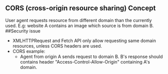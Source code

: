 ## CORS (cross-origin resource sharing) Concept
User agent requests resource from different domain than the currently used. E.g: website A contains an image which source is from domain B.
##Security issue
- XMLHTTPRequest and Fetch API only allow requesting same domain resources, unless CORS headers are used. 
- CORS example: 
  - Agent from origin A sends request to domain B. B's response should contains header "Access-Control-Allow-Origin" containing A's domain. 